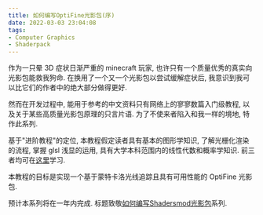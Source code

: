 ```yaml
---
title: 如何编写OptiFine光影包(序)
date: 2022-03-03 23:04:08
tags:
- Computer Graphics
- Shaderpack
---
```


作为一只晕 3D 症状日渐严重的 minecraft 玩家, 也许只有一个质量优秀的真实向光影包能救我狗命. 在换用了一个又一个光影包以尝试缓解症状后, 我意识到我可以比它们的作者中的绝大部分做得更好.

然而在开发过程中, 能用于参考的中文资料只有网络上的寥寥数篇入门级教程, 以及关于某些高质量光影包原理的只言片语. 为了不使来者陷入和我一样的境地, 特作此系列.

基于"进阶教程"的定位, 本教程假定读者具有基本的图形学知识, 了解光栅化渲染的流程, 掌握 glsl 浅显的运用, 具有大学本科范围内的线性代数和概率学知识. 前三者均可在[这里](https://learnopengl-cn.github.io/)学习.

本教程的目标是实现一个基于蒙特卡洛光线追踪且具有可用性能的 OptiFine 光影包.

预计本系列将在一年内完成. 标题致敬[如何编写Shadersmod光影包](http://blog.hakugyokurou.net/?p=1364)系列.
